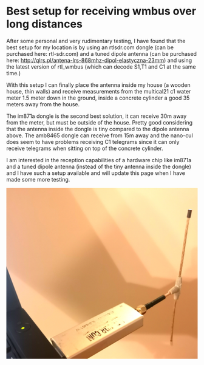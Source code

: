 Best setup for receiving wmbus over long distances
==================================================

After some personal and very rudimentary testing, I have found that
the best setup for my location is by using an rtlsdr.com dongle (can
be purchased here: rtl-sdr.com) and a tuned dipole antenna (can be
purchased here:
http://qlrs.pl/antena-lrs-868mhz-dipol-elastyczna-23mm) and using the
latest version of rtl_wmbus (which can decode S1,T1 and C1 at the same
time.)

With this setup I can finally place the antenna inside my house (a
wooden house, thin walls) and receive measurements from the multical21
c1 water meter 1.5 meter down in the ground, inside a concrete
cylinder a good 35 meters away from the house.

The im871a dongle is the second best solution, it can receive 30m away
from the meter, but must be outside of the house. Pretty good
considering that the antenna inside the dongle is tiny compared to the
dipole antenna above. The amb8465 dongle can receive from 15m away
and the nano-cul does seem to have problems receiving C1 telegrams since
it can only receive telegrams when sitting on top of the concrete cylinder.

I am interested in the reception capabilities of a hardware chip like
im871a and a tuned dipole antenna (instead of the tiny antenna inside
the dongle) and I have such a setup available and will update this
page when I have made some more testing.

![Dipole antenna](img/dipoleantenna.jpg?raw=true)
